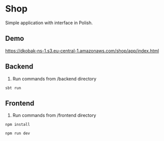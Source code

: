 # Shop

Simple application with interface in Polish.

## Demo
https://dkobak-ns-1.s3.eu-central-1.amazonaws.com/shop/app/index.html

## Backend

1. Run commands from /backend directory

```
sbt run
```

## Frontend

1. Run commands from /frontend directory

```
npm install

npm run dev
```

